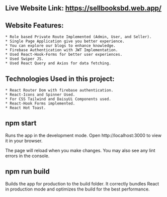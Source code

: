 ## Live Website Link: https://sellbooksbd.web.app/

## Website Features:
    * Role based Private Route Implemented (Admin, User, and Seller).
    * Single Page Application give you better experience.
    * You can explore our blogs to enhance knowledge.
    * Firebase Authentication with JWT Implementation.
    * Used React-Hook-Forms for better user experiences.
    * Used Swiper JS.
    * Used React Query and Axios for data fetching.

## Technologies Used in this project:
    * React Router Dom with firebase authentication.
    * React-Icons and Spinner Used.
    * For CSS Tailwind and DaisyUi Components used.
    * React-Hook Forms implemented.
    * React Hot Toast.

## npm start
Runs the app in the development mode.
Open http://localhost:3000 to view it in your browser.

The page will reload when you make changes.
You may also see any lint errors in the console.

## npm run build
Builds the app for production to the build folder.
It correctly bundles React in production mode and optimizes the build for the best performance.